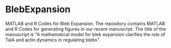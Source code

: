 # BlebExpansion
MATLAB and R Codes for Bleb Expansion.
The repository contains MATLAB and R Codes for generating figures in our recent manuscript. 
The title of the manuscript is "A mathematical model for bleb expansion clarifies the role of TalA and actin dynamics in regulating blebs".
